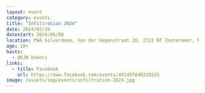 ```yaml
---
layout: event
category: events
title: "Infiltration 2024"
date: 2024/02/26
datestart: 2024/06/08
location: PWA Silverdome, Van der Hagenstraat 20, 2722 NT Zoetermeer, Nederland
age: 18+
hosts:
  - BKJN Events
links:
  - title: Facebook
    url: https://www.facebook.com/events/441457848218525
image: /assets/img/events/infiltration-2024.jpg
---
```

